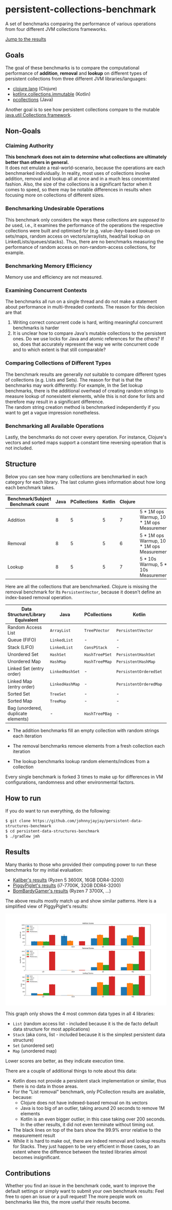 # persistent-collections-benchmark

A set of benchmarks comparing the performance of various operations from four different JVM collections frameworks.

[Jump to the results](#Results)

## Goals

The goal of these benchmarks is to compare the computational performance of **addition**, **removal** and **lookup** on different types of 
persistent collections from three different JVM libraries/languages:

- [clojure.lang](https://clojure.org/reference/data_structures#Collections) (Clojure)
- [kotlinx.collections.immutable](https://github.com/Kotlin/kotlinx.collections.immutable) (Kotlin)
- [pcollections](https://github.com/hrldcpr/pcollections) (Java)

Another goal is to see how persistent collections compare to the mutable
[java.util Collections framework](https://docs.oracle.com/javase/tutorial/collections/intro/index.html).

## Non-Goals
### Claiming Authority
**This benchmark does not aim to determine what collections are ultimately better than others in general.**\
It does not emulate a real-world-scenario, because the operations are each benchmarked individually. 
In reality, most uses of collections involve addition, removal and lookup all at once and in a much 
less concentrated fashion. Also, the size of the collections is a significant factor when it comes to speed, 
so there may be notable differences in results when focusing more on collections of different sizes.

### Benchmarking Undesirable Operations
This benchmark only considers the ways these collections are *supposed to be* used, i.e.,
it examines the performance of the operations the respective collections were built and optimised for 
(e.g. value-/key-based lookup on sets/maps, random access on vectors/arraylists, 
head/tail lookup on LinkedLists/queues/stacks).
Thus, there are no benchmarks measuring the performance of random access 
on non-random-access collections, for example.

### Benchmarking Memory Efficiency
Memory use and efficiency are not measured.

### Examining Concurrent Contexts
The benchmarks all run on a single thread and do not make a statement about performance in multi-threaded contexts. The reason for this decision are that

1. Writing correct concurrent code is hard, writing meaningful concurrent benchmarks is harder
2. It is unclear how to compare Java's mutable collections to the persistent ones. Do we use locks for Java and atomic references for the others? 
If so, does that accurately represent the way we write concurrent code and to which extent is that still comparable?

### Comparing Collections of Different Types
The benchmark results are generally *not* suitable to compare different types of collections (e.g. Lists and Sets). The reason for that is that the benchmarks may work differently:
For example, In the Set lookup benchmarks, there is the additional overhead of creating random strings to measure lookup of nonexistent elements, while this is not done for lists
and therefore may result in a significant difference.\
The random string creation method is benchmarked independently if you want to get a vague impression nonetheless.

### Benchmarking all Available Operations
Lastly, the benchmarks do not cover every operation. For instance, Clojure's vectors and sorted maps 
support a constant time reversing operation that is not included.

## Structure

Below you can see how many collections are benchmarked in each category for each library. The last column gives information about how long each benchmark takes.

| Benchmark/Subject Benchmark count | Java | PCollections | Kotlin | Clojure |                                     |
| --------------------------------- | ---- | ------------ | ------ | ------- | ----------------------------------- |
| Addition                          | 8    | 5            | 5      | 7       | 5 * 1M ops Warmup, 10 * 1M ops Measurement |
| Removal                           | 8    | 5            | 5      | 6       | 5 * 1M ops Warmup, 10 * 1M ops Measurement  |
| Lookup                            | 8    | 5            | 5      | 7       | 5 * 10s Warmup, 5 * 10s Measurement |

Here are all the collections that are benchmarked. Clojure is missing the removal benchmark for its `PersistentVector`, because it doesn't define an index-based removal operation.

| Data Structure/Library Equivalent   | Java            | PCollections   | Kotlin                 | Clojure             |
| ----------------------------------- | --------------- | -------------- | ---------------------- | ------------------- |
| Random Access List                  | `ArrayList`     | `TreePVector`  | `PersistentVector`     | `PersistentVector`  |
| Queue (FIFO)                        | `LinkedList`    | -              | -                      | `PersistentQueue`   |
| Stack (LIFO)                        | `LinkedList`    | `ConsPStack`   | -                      | `PersistentList`    |
| Unordered Set                       | `HashSet`       | `HashTreePSet` | `PersistentHashSet`    | `PersistentHashSet` |
| Unordered Map                       | `HashMap`       | `HashTreePMap` | `PersistentHashMap`    | `PersistentHashMap` |
| Linked Set (entry order)            | `LinkedHashSet` | -              | `PersistentOrderedSet` | -                   |
| Linked Map (entry order)            | `LinkedHashMap` | -              | `PersistentOrderedMap` | -                   |
| Sorted Set                          | `TreeSet`       | -              | -                      | `PersistentTreeSet` |
| Sorted Map                          | `TreeMap`       | -              | -                      | `PersistentTreeMap` |
| Bag (unordered, duplicate elements) | -               | `HashTreePBag` | -                      | -                   |

- The addition benchmarks fill an empty collection with random strings each iteration

- The removal benchmarks remove elements from a fresh collection each iteration

- The lookup benchmarks lookup random elements/indices from a collection

Every single benchmark is forked 3 times to make up for differences in VM configurations, randomness 
and other environmental factors.

## How to run

If you do want to run everything, do the following:

```
$ git clone https://github.com/johnnyjayjay/persistent-data-structures-benchmark
$ cd persistent-data-structures-benchmark
$ ./gradlew jmh
```

## Results
Many thanks to those who provided their computing power to run these benchmarks for my initial evaluation:

- [Kaliber's results](./plot/results_kali.csv) (Ryzen 5 3600X, 16GB DDR4-3200)
- [PiggyPiglet's results](./plot/results_piglet.csv) (i7-7700K, 32GB DDR4-3200)
- [BomBardyGamer's results](./plot/results_bardy.csv) (Ryzen 7 3700X, ...)

The above results mostly match up and show similar patterns. Here is a simplified view of PiggyPiglet's results:

![Results as a graph](./plot/plot_piglet.png)

This graph only shows the 4 most common data types in all 4 libraries:

- `List` (random access list - included because it is the de facto default data structure for most applications)
- `Stack` (aka cons, list - included because it is the simplest persistent data structure)
- `Set` (unordered set)
- `Map` (unordered map)

Lower scores are better, as they indicate execution time.

There are a couple of additional things to note about this data:

- Kotlin does not provide a persistent stack implementation or similar, thus there is no data in those areas.
- For the "List removal" benchmark, only PCollection results are available, because:
  - Clojure does not have indexed-based removal on its vectors
  - Java is too big of an outlier, taking around 20 seconds to remove 1M elements
  - Kotlin is an even bigger outlier, in this case taking over 200 seconds. In the other results, it did not even terminate without timing out.
- The black lines on top of the bars show the 99.9% error relative to the measurement result
- While it is hard to make out, there are indeed removal and lookup results for Stacks. They just happen to be very efficient in those cases, to an extent where the difference between the tested libraries almost becomes insignificant.

## Contributions
Whether you find an issue in the benchmark code, want to improve the default settings or simply want to submit your own benchmark results: Feel free to open an issue or a pull request! The more people work on benchmarks like this, the more useful their results become.
